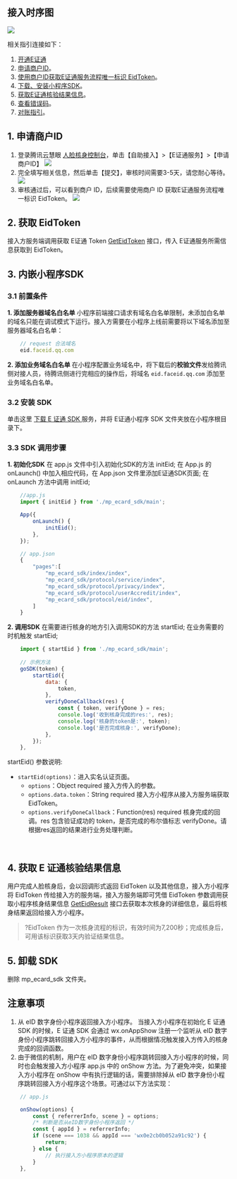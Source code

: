 
## 接入时序图
![](https://main.qcloudimg.com/raw/fcbd379e372777fce6be99d651475898.png)

相关指引连接如下：
1. [开通E证通]()
2. [申请商户ID]()。
3. [使用商户ID获取E证通服务流程唯一标识 EidToken]()。
4. [下载、安装小程序SDK]()。
5. [获取E证通核验结果信息]()。
6. [查看错误码]()。
7. [对账指引]()。

## 1. 申请商户ID
1. 登录腾讯云慧眼 [人脸核身控制台](https://console.cloud.tencent.com/faceid)，单击【自助接入】>【E证通服务】>【申请商户ID】
![](https://main.qcloudimg.com/raw/ee9d314f001f83023b36145271fce756.png)
2. 完全填写相关信息，然后单击【提交】，审核时间需要3-5天，请您耐心等待。
![](https://main.qcloudimg.com/raw/50e63898acf72bfd5410bbd36beb7822.png)
3. 审核通过后，可以看到商户 ID，后续需要使用商户 ID 获取E证通服务流程唯一标识 EidToken。 
![](https://main.qcloudimg.com/raw/1db60ea7451f8b5490c7e24d608504d1.png)


## 2. 获取 EidToken
接入方服务端调用获取 E证通 Token [GetEidToken](https://cloud.tencent.com/document/product/1007/54089) 接口，传入 E证通服务所需信息获取到 EidToken。



## 3. 内嵌小程序SDK
### 3.1 前置条件
**1. 添加服务器域名白名单**
小程序前端接口请求有域名白名单限制，未添加白名单的域名只能在调试模式下运行。接入方需要在小程序上线前需要将以下域名添加至服务器域名白名单：
```javascript
    // request 合法域名
    eid.faceid.qq.com
```
**2. 添加业务域名白名单**
在小程序配置业务域名中，将下载后的**校验文件**发给腾讯侧对接人员，待腾讯侧进行完相应的操作后，将域名 `eid.faceid.qq.com` 添加至业务域名白名单。


### 3.2 安装 SDK
单击这里 [下载 E 证通 SDK ](https://faceid-ecard-1254418846.cos.ap-chengdu.myqcloud.com/cloud-mp-ecard-sdk-v1.0.0.zip) 服务，并将 E证通小程序 SDK 文件夹放在小程序根目录下。

### 3.3 SDK 调用步骤

**1. 初始化SDK**
在 app.js 文件中引入初始化SDK的方法 initEid; 
在 App.js 的 onLaunch() 中加入相应代码，在 App.json 文件里添加E证通SDK页面; 
在 onLaunch 方法中调用 initEid; 
```javascript
    //app.js
    import { initEid } from './mp_ecard_sdk/main';

    App({
        onLaunch() {
            initEid();
        },
    });

    // app.json
    {
        "pages":[
            "mp_ecard_sdk/index/index",
            "mp_ecard_sdk/protocol/service/index",
            "mp_ecard_sdk/protocol/privacy/index",
            "mp_ecard_sdk/protocol/userAccredit/index",
            "mp_ecard_sdk/protocol/eid/index",
        ]
    }
```

**2. 调用SDK**
在需要进行核身的地方引入调用SDK的方法 startEid; 
在业务需要的时机触发 startEid; 
```javascript
    import { startEid } from './mp_ecard_sdk/main';
    
    // 示例方法
    goSDK(token) {
        startEid({
            data: {
                token,
            },
            verifyDoneCallback(res) {  
                const { token, verifyDone } = res;
                console.log('收到核身完成的res:', res);
                console.log('核身的token是:', token); 
                console.log('是否完成核身:', verifyDone);          
            },
        });
    },
```

startEid() 参数说明: 
- `startEid(options)`：进入实名认证页面。
    - `options`：Object required 接入方传入的参数。	
    - `options.data.token`：String required 接入方小程序从接入方服务端获取EidToken。
    - `options.verifyDoneCallback`：Function(res) required 核身完成的回调。res 包含验证成功的 token，是否完成的布尔值标志 verifyDone。请根据res返回的结果进行业务处理判断。

<br />

## 4. 获取 E 证通核验结果信息
用户完成人脸核身后，会以回调形式返回 EidToken 以及其他信息，接入方小程序将 EidToken 传给接入方的服务端，接入方服务端即可凭借 EidToken 参数调用获取小程序核身结果信息 [GetEidResult](https://cloud.tencent.com/document/product/1007/54090) 接口去获取本次核身的详细信息，最后将核身结果返回给接入方小程序。

> ?EidToken 作为一次核身流程的标识，有效时间为7,200秒；完成核身后，可用该标识获取3天内验证结果信息。


## 5. 卸载 SDK
删除 mp_ecard_sdk 文件夹。


## 注意事项

1. 从 eID 数字身份小程序返回接入方小程序。
当接入方小程序在初始化 E 证通 SDK 的时候，E 证通 SDK 会通过 wx.onAppShow 注册一个监听从 eID 数字身份小程序跳转回接入方小程序的事件，从而根据情况触发接入方传入的核身完成的回调函数。
2. 由于微信的机制，用户在 eID 数字身份小程序跳转回接入方小程序的时候，同时也会触发接入方小程序 app.js 中的 onShow 方法。为了避免冲突，如果接入方小程序在 onShow 中有执行逻辑的话，需要排除掉从 eID 数字身份小程序跳转回接入方小程序这个场景。可通过以下方法实现：
```javascript
    // app.js

    onShow(options) {
        const { referrerInfo, scene } = options;
        /* 判断是否从eID数字身份小程序返回 */
        const { appId } = referrerInfo;
        if (scene === 1038 && appId === 'wx0e2cb0b052a91c92') {
            return;
        } else {
            // 执行接入方小程序原本的逻辑
        }
    },

```

